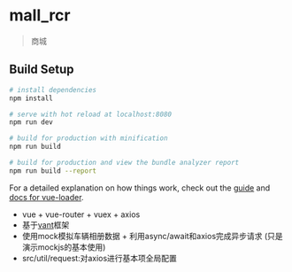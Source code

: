 # mall_rcr

> 商城

## Build Setup

``` bash
# install dependencies
npm install

# serve with hot reload at localhost:8080
npm run dev

# build for production with minification
npm run build

# build for production and view the bundle analyzer report
npm run build --report
```

For a detailed explanation on how things work, check out the [guide](http://vuejs-templates.github.io/webpack/) and [docs for vue-loader](http://vuejs.github.io/vue-loader).

* vue + vue-router + vuex + axios
* 基于[vant](https://youzan.github.io/vant/#/zh-CN/intro)框架
* 使用mock模拟车辆相册数据 + 利用async/await和axios完成异步请求 (只是演示mockjs的基本使用)
* src/util/request:对axios进行基本项全局配置